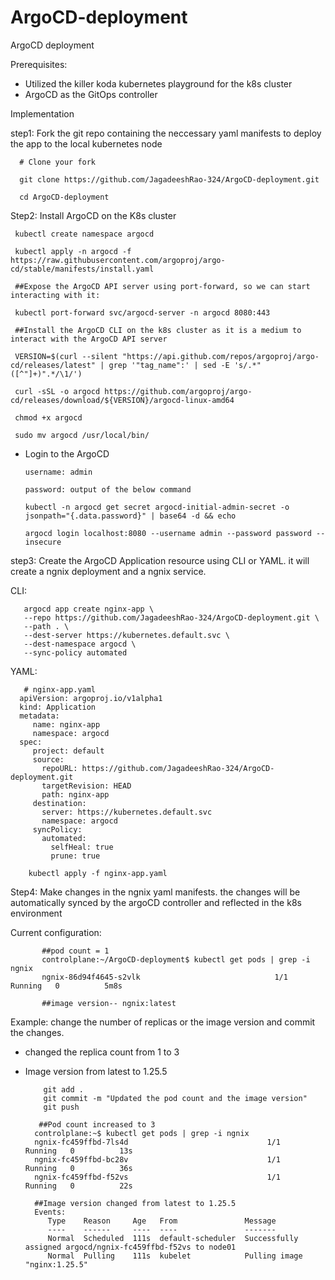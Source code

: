 # ArgoCD-deployment
ArgoCD deployment

Prerequisites:
- Utilized the killer koda kubernetes playground for the k8s cluster
- ArgoCD as the GitOps controller

Implementation

step1: Fork the git repo containing the neccessary yaml manifests to deploy the app to the local kubernetes node
      
      # Clone your fork
      
      git clone https://github.com/JagadeeshRao-324/ArgoCD-deployment.git
      
      cd ArgoCD-deployment

Step2: Install ArgoCD on the K8s cluster

     kubectl create namespace argocd

     kubectl apply -n argocd -f https://raw.githubusercontent.com/argoproj/argo-cd/stable/manifests/install.yaml

     ##Expose the ArgoCD API server using port-forward, so we can start interacting with it:
     
     kubectl port-forward svc/argocd-server -n argocd 8080:443

     ##Install the ArgoCD CLI on the k8s cluster as it is a medium to interact with the ArgoCD API server

     VERSION=$(curl --silent "https://api.github.com/repos/argoproj/argo-cd/releases/latest" | grep '"tag_name":' | sed -E 's/.*"([^"]+)".*/\1/')
     
     curl -sSL -o argocd https://github.com/argoproj/argo-cd/releases/download/${VERSION}/argocd-linux-amd64

     chmod +x argocd

     sudo mv argocd /usr/local/bin/


- Login to the ArgoCD

      username: admin
  
      password: output of the below command

      kubectl -n argocd get secret argocd-initial-admin-secret -o jsonpath="{.data.password}" | base64 -d && echo

      argocd login localhost:8080 --username admin --password password --insecure


step3: Create the ArgoCD Application resource using CLI or YAML. it will create a ngnix deployment and a ngnix service.

   CLI:

       argocd app create nginx-app \
       --repo https://github.com/JagadeeshRao-324/ArgoCD-deployment.git \
       --path . \
       --dest-server https://kubernetes.default.svc \
       --dest-namespace argocd \
       --sync-policy automated
   
   YAML:

       # nginx-app.yaml
      apiVersion: argoproj.io/v1alpha1
      kind: Application
      metadata:
         name: nginx-app
         namespace: argocd
      spec:
         project: default
         source:
           repoURL: https://github.com/JagadeeshRao-324/ArgoCD-deployment.git
           targetRevision: HEAD
           path: nginx-app
         destination:
           server: https://kubernetes.default.svc
           namespace: argocd
         syncPolicy:
           automated:
             selfHeal: true
             prune: true

        kubectl apply -f nginx-app.yaml

Step4: Make changes in the ngnix yaml manifests. the changes will be automatically synced by the argoCD controller and reflected in the k8s environment

Current configuration:

           ##pod count = 1
           controlplane:~/ArgoCD-deployment$ kubectl get pods | grep -i ngnix
           ngnix-86d94f4645-s2vlk                              1/1     Running   0          5m8s

           ##image version-- ngnix:latest

  Example: change the number of replicas or the image version and commit the changes.

   - changed the replica count from 1 to 3
   - Image version from latest to 1.25.5

             git add .
             git commit -m "Updated the pod count and the image version"
             git push
     
            ##Pod count increased to 3
           controlplane:~$ kubectl get pods | grep -i ngnix
           ngnix-fc459ffbd-7ls4d                               1/1     Running   0          13s
           ngnix-fc459ffbd-bc28v                               1/1     Running   0          36s
           ngnix-fc459ffbd-f52vs                               1/1     Running   0          22s

           ##Image version changed from latest to 1.25.5
           Events:
              Type    Reason     Age   From               Message
              ----    ------     ----  ----               -------
              Normal  Scheduled  111s  default-scheduler  Successfully assigned argocd/ngnix-fc459ffbd-f52vs to node01
              Normal  Pulling    111s  kubelet            Pulling image "nginx:1.25.5"
